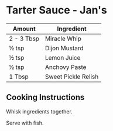 # Tarter Sauce - Jan's  
  
|Amount|Ingredient|  
|----|----|  
2 - 3 Tbsp | Miracle Whip  
½ tsp | Dijon Mustard  
½ tsp | Lemon Juice  
½ tsp | Anchovy Paste  
1 Tbsp | Sweet Pickle Relish  
  
## Cooking Instructions  
Whisk ingredients together.  
  
Serve with fish.  
  